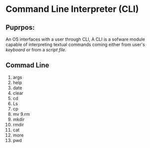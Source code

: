 # Command Line Interpreter (CLI)

## Puprpos:
An OS interfaces with a user through CLI, A CLI is a sofware module capable of interpreting textual commands coming either from user's *keyboard* or from a *script file*.

## Commad Line
1. args
2. help
3. date
4. clear 
5. cd
6. Ls
7. cp
8. mv
9.rm
10. mkdir
11. rmdir
12. cat
13. more
14. pwd
